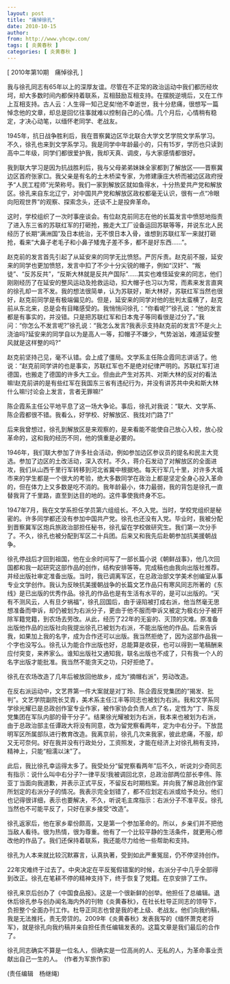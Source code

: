 ```yaml
---
layout: post
title: "痛悼徐孔"
date: 2010-10-15
author: 
from: http://www.yhcqw.com/
tags: [ 炎黄春秋 ]
categories: [ 炎黄春秋 ]
---
```



[ 2010年第10期　痛悼徐孔 ]


我与徐孔同志有65年以上的深厚友谊。尽管在不正常的政治运动中我们都历经坎坷，却大多数时间内都保持着联系，互相鼓励互相支持。在摆脱逆境后，又在工作上互相支持。古人云：人生得一知己足矣!他不幸逝世，我十分悲痛，很想写一篇悼念他的文章，却总是回忆往事就难以控制自己的心情。几个月后，心情稍有稳定，才决心动笔，以缅怀老同学、老战友。


1945年，抗日战争胜利后，我在晋察冀边区华北联合大学文艺学院文学系学习。不久，徐孔也来到文学系学习。我是同学中年龄最小的，只有15岁，学历也只读到高中二年级，同学们都很爱护我，我却天真、调皮，与大家感情都很好。


我到联大学习是因为抗战胜利后，我与父母弟弟妹妹全家都到了解放区——晋察冀边区首府张家口。我父亲是有名的土木桥梁专家，为修建康庄大桥而被边区政府授予“人民工程师”光荣称号。我们一家到解放区就如鱼得水，十分热爱共产党和解放区。徐孔来自东北辽宁，对中国共产党和解放区政权都毫无认识，很有一点“冷眼向阳观世界”的观察、探索念头，还谈不上是投奔革命。


这时，学校组织了一次时事座谈会。有位赵克前同志在他的长篇发言中愤怒地指责了进入东三省的苏联红军的打砸抢，搬走大工厂设备运回苏联等等，并说东北人民经历了长期“满洲国”及日本统治，无不恨日本入骨，谁想到苏联红军一来就打砸抢，看来“大鼻子老毛子和小鼻子矮鬼子差不多，都不是好东西……”。


赵克前的发言首先引起了从延安来的同学无比愤怒。严厉斥责。赵克前不服，延安来的同学也更加愤怒，发言中扣了不少十分尖锐的帽子，例如“汉奸”、“叛徒”、“反苏反共”，“反斯大林就是反共产国际”……其实也难怪延安来的同志，他们刚刚经历了在延安的整风运动及抢救运动，扣大帽子也习以为常，而素来发言直爽的徐孔却一言不发。我的想法很简单，认为苏联好，斯大林好，苏联红军当然也很好，赵克前同学是有极端偏见的。但是，延安来的同学对他的批判太蛮横了，赵克前从东北来，总是会有目睹感受的。我悄悄问徐孔：“你看呢?”徐孔说：“他的发言都是有事实的，并没错。只是把苏联红军和日本鬼子等同看很是过分了。”我问：“你怎么不发言呢?”徐孔说：“我怎么发言?我表示支持赵克前的发言?不是火上浇油吗?延安来的同学自以为是高人一等，扣帽子不嫌少，气势汹汹，难道延安整风就是这样整的吗?”


赵克前坚持己见，毫不认错。会上成了僵局。文学系主任陈企霞同志讲话了。他说：“赵克前同学讲的也是事实，苏联红军也不是绝对纪律严明的。苏联红军打进德国，也搬走了德国的许多大工业。但由此产生对苏共、对斯大林的反对的看法嘛!赵克前讲的是有些红军在我国东三省有违纪行为，并没有讲苏共中央和斯大林什么嘛!讨论会上发言，言者无罪嘛!”

陈企霞系主任公平地平息了这一场大争论。事后，徐孔对我说：“联大、文学系、陈企霞都很不错。我看么，好学校、好解放区、我找对门路了!”

后来我曾想过，徐孔到解放区是来观察的，是来看能不能使自己放心入校，放心投革命的，这和我的经历不同，他的慎重是必要的。


1946年，我们联大参加了许多社会活动，例如参加边区参议员的提名和民主大竞选。参加了边区的土改活动，深入农村。不久，蒋介石发动了对解放区的全面进攻，我们从山西千里行军转移到河北省冀中根据地。每天行军几十里，对许多大城市来的学生都是一个很大的考验，绝大多数同学在政治上都是坚定全身心投入革命的，但在体力上又多数是吃不消的。我年龄最小，体力最弱，我的背包是徐孔一直替我背了千里路，直至到达目的地的。这件事使我终身不忘。


1947年7月，我在文学系担任学员第六组组长。不久入党。当时，学校党组织是秘密的。许多同学都还没有参加中国共产党。徐孔也还没有入党。毕业时，我被分配到晋察冀军区炮兵旅政治部担任秘书，徐孔留在学校做研究生。我们第一次分手了。不久，徐孔也被分配到军区二十兵团。后来又和我先后赴朝参加抗美援朝战争。


徐孔停战后才回到祖国，他在业余时间写了一部长篇小说《朝鲜战事》，他几次回国都和我一起研究这部作品的创作，结构安排等等。完成稿也由我向出版社推荐。并经出版社审定准备出版。当时，我已调离军区，在总政治部文学美术创编室从事专业文学创作。我认为反映抗美援朝战争的长篇文艺作品只有寒风同志所著的《东线》是已出版的优秀作品。徐孔的作品也是有生活有水平的，是可以出版的。“天有不测风云，人有旦夕祸福”，徐孔回国后，由于诬陷被打成右派，他当然毫无思想准备而申诉，却仍被划为右派分子，更由于他不服而申诉又被定为极右分子被开除军籍党籍，到农场去劳改。从此，经历了22年的无妄的、灭顶的灾难。原准备出版他作品的出版社向我提出徐孔已被划为右派，不能出版他的作品。后来告诉我，如果加上我的名字，成为合作还可以出版。我当然拒绝了，因为这部作品我一个字也没写么。徐孔认为能合作出版也好，总能算是收获，也可以得到一笔稿酬来应付突变，来养家么。谁知出版社又通知我，联名出版也不成了，只有我一个人的名字出版才能批准。我当然不能贪天之功，只好拒绝了。

徐孔在农场改造了几年后被放回他故乡，成为“摘帽右派”，劳动改造。


在反右派运动中，文艺界第一件大案就是对丁玲、陈企霞反党集团的“揭发、批判”。文艺学院副院长艾青，美术系主任江丰等同志也被划为右派。我和文学系同学徐光耀已是总政创作室专业作家，被作家协会负责人点了名，定性为“丁、陈反党集团在军队内部的骨干分子”。结果徐光耀被划为右派，我本来也被划为右派，由于总政治部主任谭政大将没有同意，改为留党察看两年，定为中右分子。下放昆明军区所属部队进行教育改造。我离京前，徐孔几次来我家，彼此悲痛，不服，却又无可奈何。好在我并没有行政处分，工资照发，才能在经济上对徐孔稍有支持，精神上，只能“相濡以沫”了。


此后，我比徐孔幸运得太多了。我受处分“留党察看两年”后不久，听说刘少奇同志有指示：说什么叫中右分子?一律平反!我被调回北京，总政治部两位部长李伟、陈亚丁当面向我道歉，并表示正式平反，不留反右时期档案。并向我了解总政创作室所划定的右派分子的情况。我表示完全划错了，都不应划定右派或给予处分。他们也记得很详细，表示也要解决，不久，听说毛主席指示：右派分子不准平反。徐孔当然也不可能平反了，只好在家乡接受“改造”。


徐孔返家后，他在家乡辈份颇高，又是第一个参加革命的。所以，乡亲们并不把他当敌人看待。很为热情，很为尊重。他有了一个比较平静的生活条件，就更用心修改他的作品了。我们还保持着联系，我还能尽力给他一些帮助和支持。

徐孔为人本来就比较沉默寡言，认真执著，受到如此严重冤屈，仍不停坚持创作。

22年灾难终于过去了。中央决定在平反冤假错案的时候，右派分子中几乎全部得到改正。徐孔在笔耕不停的精神支持下，终于恢复了党籍。在京安排了工作。


徐孔来京后创办了《中国食品报》。这是一个很新鲜的创举。他担任了总编辑。退休后徐孔参与创办闻名海内外的刊物《炎黄春秋》，在社长杜导正同志的领导下，负担整个全面办刊工作。杜导正同志也曾是我的老上级、老战友。他们向我约稿，我是无法推托，责无旁贷的。2009年《炎黄春秋》发表我写的《缅怀萧克老将军》，就是徐孔向我约稿并亲自担任责任编辑发表的。这篇文章是我们最后的合作了。

徐孔同志确实不算是一位名人，但确实是一位高尚的人、无私的人，为革命事业贡献出自己一生的人。　(作者为军旅作家)

(责任编辑　杨继绳)


